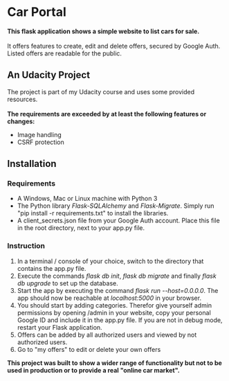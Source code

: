 # Car Portal

<b>This flask application shows a simple website to list cars for sale.</b>
<br><br>
It offers features to create, edit and delete offers, secured by Google Auth. Listed offers are readable for the public.
## An Udacity Project
The project is part of my Udacity course and uses some provided resources.
<br><br>
<b>The requirements are exceeded by at least the following features or changes:</b>
<br>
<ul>
  <li>Image handling</li>
  <li>CSRF protection</li>
</ul>

## Installation
### Requirements
<ul>
  <li>A Windows, Mac or Linux machine with Python 3</li>
  <li>The Python library <i>Flask-SQLAlchemy</i> and <i>Flask-Migrate</i>. Simply run "pip install -r requirements.txt" to install the libraries.</li>
  <li>A client_secrets.json file from your Google Auth account. Place this file in the root directory, next to your app.py file.</li>
</ul>

### Instruction
<ol>
  <li>In a terminal / console of your choice, switch to the directory that contains the app.py file.</li>
  <li>Execute the commands <i>flask db init</i>, <i>flask db migrate</i> and finally <i>flask db upgrade</i> to set up the database.</li>
  <li>Start the app by executing the command <i>flask run --host=0.0.0.0</i>. The app should now be reachable at <i>localhost:5000</i> in your browser.</li>
  <li>You should start by adding categories. Therefor give yourself admin permissions by opening /admin in your website, copy your personal Google ID and include it in the app.py file. If you are not in debug mode, restart your Flask application.</li>
  <li>Offers can be added by all authorized users and viewed by not authorized users.</li>
  <li>Go to "my offers" to edit or delete your own offers</li>
</ol>

<b>This project was built to show a wider range of functionality but not to be used in production or to provide a real "online car market".</b>

